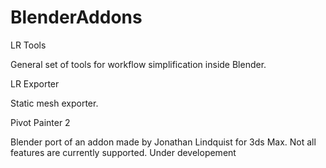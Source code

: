 # BlenderAddons

LR Tools

General set of tools for workflow simplification inside Blender.


LR Exporter

Static mesh exporter.



Pivot Painter 2 

Blender port of an addon made by Jonathan Lindquist for 3ds Max. 
Not all features are currently supported. Under developement
